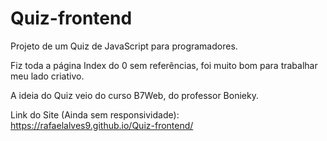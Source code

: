 # Quiz-frontend
 
Projeto de um Quiz de JavaScript para programadores.

Fiz toda a página Index do 0 sem referências, foi muito bom para trabalhar meu lado criativo.

A ideia do Quiz veio do curso B7Web, do professor Bonieky.

Link do Site (Ainda sem responsividade): https://rafaelalves9.github.io/Quiz-frontend/

